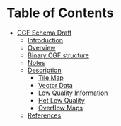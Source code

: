 Table of Contents
=================

   * [CGF Schema Draft](#cgf-schema-draft)
      * [Introduction](#introduction)
      * [Overview](#overview)
      * [Binary CGF structure](#binary-cgf-structure)
      * [Notes](#notes)
      * [Description](#description)
         * [Tile Map](#tile-map)
         * [Vector Data](#vector-data)
         * [Low Quality Information](#low-quality-information)
         * [Het Low Quality](#het-low-quality)
         * [Overflow Maps](#overflow-maps)
      * [References](#references)
